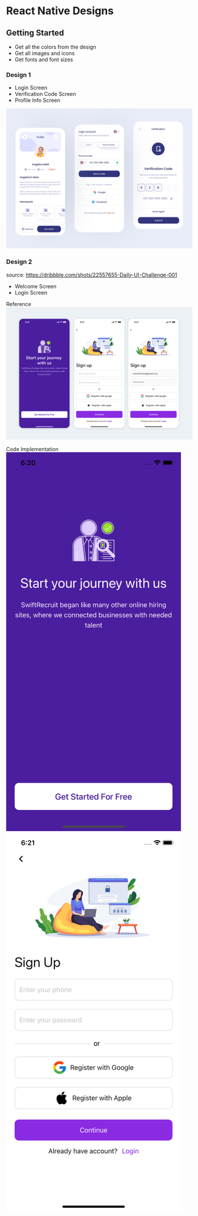 # React Native Designs
## Getting Started
- Get all the colors from the design
- Get all images and icons
- Get fonts and font sizes

### Design 1
- Login Screen
- Verification Code Screen
- Profile Info Screen

![Deisgn 1](/designs/app_design_1.png)

### Design 2
source: https://dribbble.com/shots/22557655-Daily-UI-Challenge-001

- Welcome Screen
- Login Screen

Reference
![Deisgn 2](/designs/design2/app_design_login_signup.png)

Code Implementation
![Deisgn 2 - Getting Started](/designs/design2/design2_getting_started.png)
![Deisgn 2 - Login](/designs/design2/design2_login.png)